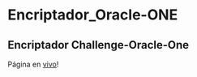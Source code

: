 # Encriptador_Oracle-ONE
## Encriptador Challenge-Oracle-One
Página en [vivo](https://david-hernandezm.github.io/Encriptador_Oracle-ONE/)!
